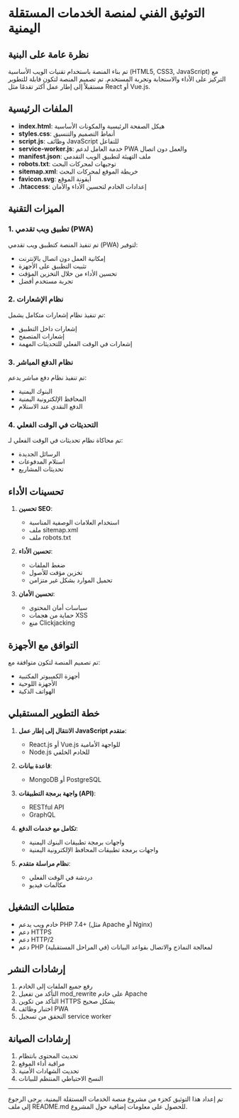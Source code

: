# التوثيق الفني لمنصة الخدمات المستقلة اليمنية

## نظرة عامة على البنية

تم بناء المنصة باستخدام تقنيات الويب الأساسية (HTML5, CSS3, JavaScript) مع التركيز على الأداء والاستجابة وتجربة المستخدم. تم تصميم المنصة لتكون قابلة للتطوير مستقبلاً إلى إطار عمل أكثر تقدمًا مثل React أو Vue.js.

## الملفات الرئيسية

- **index.html**: هيكل الصفحة الرئيسية والمكونات الأساسية
- **styles.css**: أنماط التصميم والتنسيق
- **script.js**: وظائف JavaScript للتفاعل
- **service-worker.js**: خدمة العامل لدعم PWA والعمل دون اتصال
- **manifest.json**: ملف التهيئة لتطبيق الويب التقدمي
- **robots.txt**: توجيهات لمحركات البحث
- **sitemap.xml**: خريطة الموقع لمحركات البحث
- **favicon.svg**: أيقونة الموقع
- **.htaccess**: إعدادات الخادم لتحسين الأداء والأمان

## الميزات التقنية

### 1. تطبيق ويب تقدمي (PWA)

تم تنفيذ المنصة كتطبيق ويب تقدمي (PWA) لتوفير:

- إمكانية العمل دون اتصال بالإنترنت
- تثبيت التطبيق على الأجهزة
- تحسين الأداء من خلال التخزين المؤقت
- تجربة مستخدم أفضل

### 2. نظام الإشعارات

تم تنفيذ نظام إشعارات متكامل يشمل:

- إشعارات داخل التطبيق
- إشعارات المتصفح
- إشعارات في الوقت الفعلي للتحديثات المهمة

### 3. نظام الدفع المباشر

تم تنفيذ نظام دفع مباشر يدعم:

- البنوك اليمنية
- المحافظ الإلكترونية اليمنية
- الدفع النقدي عند الاستلام

### 4. التحديثات في الوقت الفعلي

تم محاكاة نظام تحديثات في الوقت الفعلي لـ:

- الرسائل الجديدة
- استلام المدفوعات
- تحديثات المشاريع

## تحسينات الأداء

1. **تحسين SEO**:
   - استخدام العلامات الوصفية المناسبة
   - ملف sitemap.xml
   - ملف robots.txt

2. **تحسين الأداء**:
   - ضغط الملفات
   - تخزين مؤقت للأصول
   - تحميل الموارد بشكل غير متزامن

3. **تحسين الأمان**:
   - سياسات أمان المحتوى
   - حماية من هجمات XSS
   - منع Clickjacking

## التوافق مع الأجهزة

تم تصميم المنصة لتكون متوافقة مع:

- أجهزة الكمبيوتر المكتبية
- الأجهزة اللوحية
- الهواتف الذكية

## خطة التطوير المستقبلي

1. **الانتقال إلى إطار عمل JavaScript متقدم**:
   - React.js أو Vue.js للواجهة الأمامية
   - Node.js للخادم الخلفي

2. **قاعدة بيانات**:
   - MongoDB أو PostgreSQL

3. **واجهة برمجة التطبيقات (API)**:
   - RESTful API
   - GraphQL

4. **تكامل مع خدمات الدفع**:
   - واجهات برمجة تطبيقات البنوك اليمنية
   - واجهات برمجة تطبيقات المحافظ الإلكترونية اليمنية

5. **نظام مراسلة متقدم**:
   - دردشة في الوقت الفعلي
   - مكالمات فيديو

## متطلبات التشغيل

- خادم ويب يدعم PHP 7.4+ (مثل Apache أو Nginx)
- دعم HTTPS
- دعم HTTP/2
- دعم PHP لمعالجة النماذج والاتصال بقواعد البيانات (في المراحل المستقبلية)

## إرشادات النشر

1. رفع جميع الملفات إلى الخادم
2. التأكد من تفعيل mod_rewrite على خادم Apache
3. التأكد من تكوين HTTPS بشكل صحيح
4. اختبار وظائف PWA
5. التحقق من تسجيل service worker

## إرشادات الصيانة

1. تحديث المحتوى بانتظام
2. مراقبة أداء الموقع
3. تحديث الشهادات الأمنية
4. النسخ الاحتياطي المنتظم للبيانات

---

تم إعداد هذا التوثيق كجزء من مشروع منصة الخدمات المستقلة اليمنية. يرجى الرجوع إلى ملف README.md للحصول على معلومات إضافية حول المشروع.